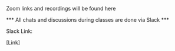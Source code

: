 Zoom links and recordings will be found here

*** All chats and discussions during classes are done via Slack ***

Slack Link:

[Link]


